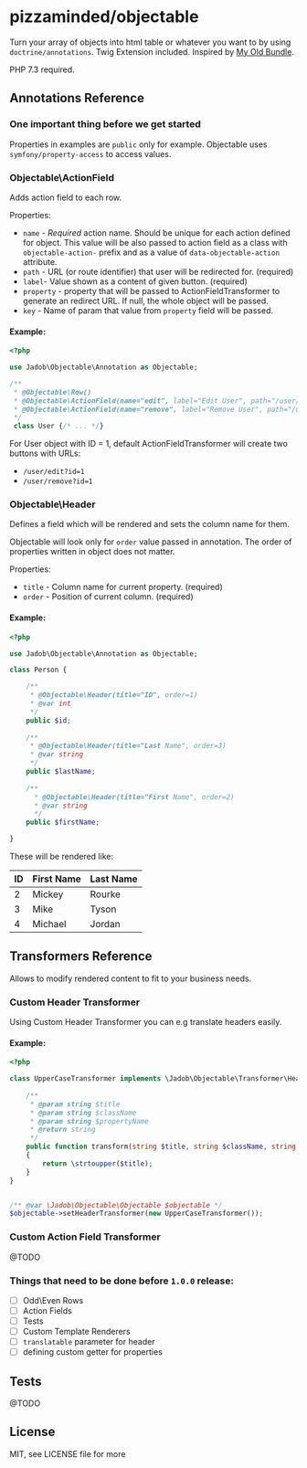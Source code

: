 # pizzaminded/objectable

Turn your array of objects into html table or whatever you want to by using ``doctrine/annotations``. Twig Extension included. Inspired by [My Old Bundle](https://github.com/pizzaminded/EntableBundle). 

PHP 7.3 required.



## Annotations Reference

### One important thing before we get started

Properties in examples are ``public`` only for example. Objectable uses ``symfony/property-access`` to 
access values.

### Objectable\ActionField

Adds action field to each row.

Properties:
- ``name`` - *Required* action name. Should be unique for each action defined for object. This value will be also 
passed to action field as a class with ``objectable-action-`` prefix and as a value of ``data-objectable-action`` attribute. 
- ``path`` - URL (or route identifier) that user will be redirected for. (required)
- ``label``- Value shown as a content of given button. (required)
- ``property`` - property that will be passed to ActionFieldTransformer to generate an redirect URL. If null,
the whole object will be passed.
- ``key`` - Name of param that value from ``property`` field will be passed.


#### Example:

````php
<?php 

use Jadob\Objectable\Annotation as Objectable;

/**
 * @Objectable\Row()
 * @Objectable\ActionField(name="edit", label="Edit User", path="/user/edit", property="id")
 * @Objectable\ActionField(name="remove", label="Remove User", path="/user/remove", property="id")
 */
 class User {/* ... */}
````

For User object with ID = 1, default ActionFieldTransformer will create two buttons with URLs:
- ``/user/edit?id=1`` 
- ``/user/remove?id=1``


### Objectable\Header

Defines a field which will be rendered and sets the column name for them.

Objectable will look only for ``order`` value passed in annotation. The order of properties written in object
does not matter.


Properties:
- ``title`` - Column name for current property. (required)
- ``order`` - Position of current column. (required)

#### Example:


````php
<?php 

use Jadob\Objectable\Annotation as Objectable;

class Person {

    /**
     * @Objectable\Header(title="ID", order=1) 
     * @var int
     */
    public $id;
    
    /**
     * @Objectable\Header(title="Last Name", order=3) 
     * @var string
     */
    public $lastName;
    
    /**
      * @Objectable\Header(title="First Name", order=2) 
      * @var string
      */
    public $firstName;

}

````

These will be rendered like:


|ID|First Name|Last Name
|---|---|---|
|2|Mickey|Rourke
|3|Mike|Tyson
|4|Michael|Jordan


## Transformers Reference

Allows to modify rendered content to fit to your business needs.

### Custom Header Transformer

Using Custom Header Transformer you can e.g translate headers easily. 

#### Example:

````php
<?php

class UpperCaseTransformer implements \Jadob\Objectable\Transformer\HeaderTransformerInterface {
    
    /**
     * @param string $title
     * @param string $className
     * @param string $propertyName
     * @return string
     */
    public function transform(string $title, string $className, string $propertyName): string
    {
        return \strtoupper($title);
    }
}


/** @var \Jadob\Objectable\Objectable $objectable */
$objectable->setHeaderTransformer(new UpperCaseTransformer());

````

### Custom Action Field Transformer

@TODO

### Things that need to be done before ``1.0.0`` release:

- [ ] Odd\Even Rows
- [ ] Action Fields
- [ ] Tests
- [ ] Custom Template Renderers
- [ ] ``translatable`` parameter for header
- [ ] defining custom getter for properties

## Tests

@TODO

## License

MIT, see LICENSE file for more
